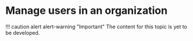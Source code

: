 # ​​Manage users in an organization

!!! caution alert alert-warning "Important"
    The content for this topic is yet to be developed.
